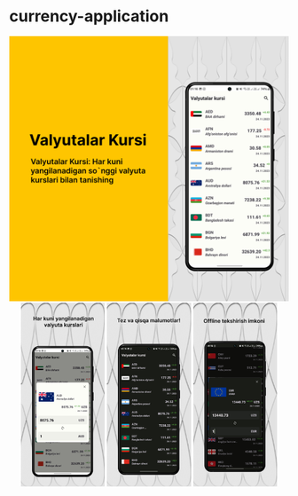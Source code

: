 # currency-application

<!-- Large Image -->
<div align="center">
  <img src="https://github.com/UlugbekG/currency-application/blob/main/src/preview-1.png" />
</div>

<div align="center">
  <img src="https://github.com/UlugbekG/currency-application/blob/main/src/preview-2.png" width="30%" />
  <img src="https://github.com/UlugbekG/currency-application/blob/main/src/preview-3.png" width="30%" />
  <img src="https://github.com/UlugbekG/currency-application/blob/main/src/preview-4.png" width="30%" />
</div>


